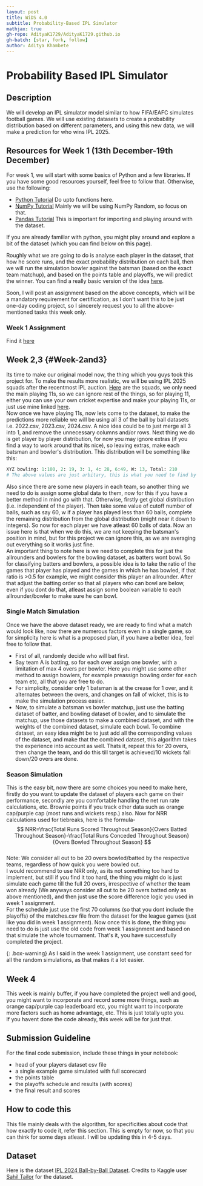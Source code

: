 ```yaml
---
layout: post
title: WiDS 4.0
subtitle: Probability-Based IPL Simulator
mathjax: true
gh-repo: AdityaK1729/AdityaK1729.github.io
gh-batch: [star, fork, follow]
author: Aditya Khambete
---
```


# Probability Based IPL Simulator

## Description
We will develop an IPL simulator model similar to how FIFA/EAFC simulates football games. We will use existing datasets to create a probability distribution based on different parameters, and using this new data, we will make a prediction for who wins IPL 2025.

## Resources for Week 1 (13th December-19th December)
For week 1, we will start with some basics of Python and a few libraries. If you have some good resources yourself, feel free to follow that. Otherwise, use the following:
- [Python Tutorial](https://www.w3schools.com/python) Do upto functions here.
- [NumPy Tutorial](https://www.w3schools.com/python/numpy) Mainly we will be using NumPy Random, so focus on that.
- [Pandas Tutorial](https://www.w3schools.com/python/pandas) This is important for importing and playing around with the dataset.

If you are already familiar with python, you might play around and explore a bit of the dataset (which you can find below on this page). 

Roughly what we are going to do is analyse each player in the dataset, that how he score runs, and the exact probability distribution on each ball, then we will run the simulation bowler against the batsman (based on the exact team matchup), and based on the points table and playoffs, we will predict the winner. You can find a really basic version of the idea [here](https://github.com/AdityaK1729/IPLProbSimulator).

Soon, I will post an assignment based on the above concepts, which will be a mandatory requirement for certification, as I don't want this to be just one-day coding project, so I sincerely request you to all the above-mentioned tasks this week only.
### Week 1 Assignment
Find it [here](https://adityak1729.github.io/Projects/WiDS4/Week1Assignment/)
## Week 2,3 {#Week-2and3}
Its time to make our original model now, the thing which you guys took this project for. To make the results more realistic, we will be using IPL 2025 squads after the recentmost IPL auction. [Here](https://www.espncricinfo.com/series/ipl-2025-1449924/squads) are the squads, we only need the main playing 11s, so we can ignore rest of the things, so for playing 11, either you can use your own cricket expertise and make your playing 11s, or just use mine linked [here](https://adityak1729.github.io/Projects/WiDS4/playing11.txt).  
Now once we have playing 11s, now lets come to the dataset, to make the predictions more reliable we will be using all 3 of the ball by ball datasets i.e. 2022.csv, 2023.csv, 2024.csv. A nice idea could be to just merge all 3 into 1, and remove the unnecessary columns and/or rows.
Next thing we do is get player by player distribution, for now you may ignore extras (if you find a way to work around that its nice), so leaving extras, make each batsman and bowler's distribution. This distribution will be something like this: 
```python
XYZ bowling: 1:100, 2: 19, 3: 1, 4: 28, 6:49, W: 13, Total: 210
# The above values are just arbitary, this is what you need to find by code
```
Also since there are some new players in each team, so another thing we need to do is assign some global data to them, now for this if you have a better method in mind go with that. Otherwise, firstly get global distribution (i.e. independent of the player). Then take some value of cutoff number of balls, such as say 60, w if a player has played less than 60 balls, complete the remaining distribution from the global distribution (might near it down to integers). So now for each player we have atleast 60 balls of data. Now an issue here is that when we do this, we are not keeping the batsman's position in mind, but for this project we can ignore this, as we are averaging out everything so it works just fine.  
An important thing to note here is we need to complete this for just the allrounders and bowlers for the bowling dataset, as batters wont bowl. So for classifying batters and bowlers, a possible idea is to take the ratio of the games that player has played and the games in which he has bowled, if that ratio is >0.5 for example, we might consider this player an allrounder. After that adjust the batting order so that all players who can bowl are below, even if you dont do that, atleast assign some boolean variable to each allrounder/bowler to make sure he can bowl. 
### Single Match Simulation
Once we have the above dataset ready, we are ready to find what a match would look like, now there are numerous factors even in a single game, so for simplicity here is what is a proposed plan, if you have a better idea, feel free to follow that.  
- First of all, randomly decide who will bat first.
- Say team A is batting, so for each over assign one bowler, with a limitation of max 4 overs per bowler. Here you might use some other method to assign bowlers, for example preassign bowling order for each team etc, all that you are free to do.
- For simplicity, consider only 1 batsman is at the crease for 1 over, and it alternates between the overs, and changes on fall of wicket, this is to make the simulation process easier.
- Now, to simulate a batsman vs bowler matchup, just use the batting dataset of batter, and bowling dataset of bowler, and to simulate the matchup, use those datasets to make a combined dataset, and with the weights of the combined dataset, simulate each bowl. To combine dataset, an easy idea might be to just add all the corresponding values of the dataset, and make that the combined dataset, this algorithm takes the experience into account as well.
Thats it, repeat this for 20 overs, then change the team, and do this till target is achieved/10 wickets fall down/20 overs are done.

### Season Simulation
This is the easy bit, now there are some choices you need to make here, firstly do you want to update the dataset of players each game on their performance, secondly are you comfortable handling the net run rate calculations, etc. Brownie points if you track other data such as orange cap/purple cap (most runs and wickets resp.) also. Now for NRR calculations used for tiebreaks, here is the formula-  
$$ NRR=\frac{Total Runs Scored Throughout Season}{Overs Batted Throughout Season}-\frac{Total Runs Conceded Throughout Season}{Overs Bowled Throughout Season} $$  
Note: We consider all out to be 20 overs bowled/batted by the respective teams, regardless of how quick you were bowled out.  
I would recommend to use NRR only, as its not something too hard to implement, but still if you find it too hard, the thing you might do is just simulate each game till the full 20 overs, irrespective of whether the team won already (We anyways consider all out to be 20 overs batted only as above mentioned), and then just use the score difference logic you used in week 1 assignment.  
For the schedule just use the first 70 columns (so that you dont include the playoffs) of the matches.csv file from the dataset for the league games (just like you did in week 1 assignment). Now once this is done, the thing you need to do is just use the old code from week 1 assignment and based on that simulate the whole tournament. That's it, you have successfully completed the project.  

{: .box-warning}
As I said in the week 1 assignment, use constant seed for all the random simulations, as that makes it a lot easier.

## Week 4
This week is mainly buffer, if you have completed the project well and good, you might want to incorporate and record some more things, such as orange  cap/purple cap leaderboard etc, you might want to incorporate more factors such as home advantage, etc. This is just totally upto you.  
If you havent done the code already, this week will be for just that.

## Submission Guideline
For the final code submission, include these things in your notebook: 
- head of your players dataset csv file
- a single example game simulated with full scorecard
- the points table
- the playoffs schedule and results (with scores)
- the final result and scores

## How to code this
This file mainly deals with the algorithm, for specificities about code that how exactly to code it, refer this section. This is empty for now, so that you can think for some days atleast. I will be updating this in 4-5 days.
## Dataset
Here is the dataset 
[IPL 2024 Ball-by-Ball Dataset](https://www.kaggle.com/datasets/sahiltailor/ipl-2024-ball-by-ball-dataset). Credits to Kaggle user [Sahil Tailor](https://www.kaggle.com/sahiltailor) for the dataset.
